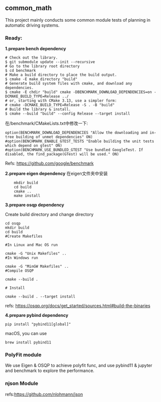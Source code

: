 ## common_math
This project mainly conducts some common module tests of planning in automatic driving systems.

### Ready:
**1.prepare bench dependency**

```shell
# Check out the library.
$ git submodule update --init --recursive
# Go to the library root directory
$ cd benchmark
# Make a build directory to place the build output.
$ cmake -E make_directory "build"
# Generate build system files with cmake, and download any dependencies.
$ cmake -E chdir "build" cmake -DBENCHMARK_DOWNLOAD_DEPENDENCIES=on -DCMAKE_BUILD_TYPE=Release ../
# or, starting with CMake 3.13, use a simpler form:
# cmake -DCMAKE_BUILD_TYPE=Release -S . -B "build"
# Build the library & install.
$ cmake --build "build" --config Release --target install
```
在/benchmark/CMakeLists.txt中修改一下:

    option(BENCHMARK_DOWNLOAD_DEPENDENCIES "Allow the downloading and in-tree building of unmet dependencies" ON)
    #option(BENCHMARK_ENABLE_GTEST_TESTS "Enable building the unit tests which depend on gtest" ON)
    #option(BENCHMARK_USE_BUNDLED_GTEST "Use bundled GoogleTest. If disabled, the find_package(GTest) will be used." ON)

Refs: https://github.com/google/benchmark

**2.prepare eigen dependency**
    在eigen文件夹中安装

```shell
    mkdir build
    cd build 
    cmake ..
    make install
```

**3.prepare osqp dependency**

Create build directory and change directory
```shell
cd osqp
mkdir build
cd build
#Create Makefiles

#In Linux and Mac OS run

cmake -G "Unix Makefiles" ..
#In Windows run

cmake -G "MinGW Makefiles" ..
#Compile OSQP

cmake --build .

# Install 

cmake --build . --target install
```

refs: https://osqp.org/docs/get_started/sources.html#build-the-binaries


**4.prepare pybind dependency**

```shell
pip install "pybind11[global]"
```
macOS, you can use
```
brew install pybind11
```

### PolyFit module
We use Eigen & OSQP to achieve polyfit func, and use pybind11 & jupyter and benchmark to explore the performance.
### njson Module
refs:https://github.com/nlohmann/json
